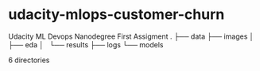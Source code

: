 # udacity-mlops-customer-churn
Udacity ML Devops Nanodegree First Assigment
.
├── data
├── images
│   ├── eda
│   └── results
├── logs
└── models

6 directories
